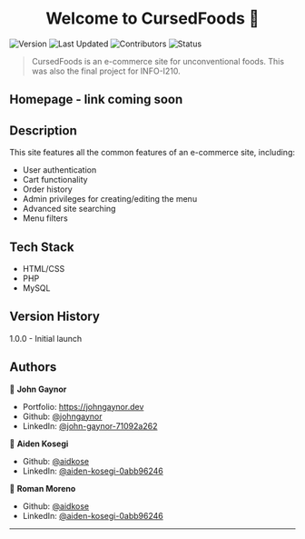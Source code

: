 <h1 align="center">Welcome to CursedFoods 👋</h1>
<p>
  <img alt="Version" src="https://img.shields.io/badge/version-1.0.0-blue.svg?cacheSeconds=2592000" />
   <img alt="Last Updated" src="https://img.shields.io/badge/last%20updated-April%202023-red" />
   <img alt="Contributors" src="https://img.shields.io/badge/contributors-3-bright%20green">
   <img alt="Status" src="https://img.shields.io/badge/status-production-bright%20green">
</p>

> CursedFoods is an e-commerce site for unconventional foods. This was also the final project for INFO-I210.

## Homepage - link coming soon

## Description

This site features all the common features of an e-commerce site, including:
- User authentication
- Cart functionality
- Order history
- Admin privileges for creating/editing the menu
- Advanced site searching
- Menu filters 

## Tech Stack

- HTML/CSS
- PHP
- MySQL

## Version History

1.0.0 - Initial launch

## Authors

👤 **John Gaynor**

- Portfolio: https://johngaynor.dev
- Github: [@johngaynor](https://github.com/johngaynor)
- LinkedIn: [@john-gaynor-71092a262](https://linkedin.com/in/john-gaynor-71092a262)

👤 **Aiden Kosegi**

- Github: [@aidkose](https://github.com/aidkose)
- LinkedIn: [@aiden-kosegi-0abb96246](https://www.linkedin.com/in/aiden-kosegi-0abb96246/)

👤 **Roman Moreno**

- Github: [@aidkose](https://github.com/aidkose)
- LinkedIn: [@aiden-kosegi-0abb96246](https://www.linkedin.com/in/aiden-kosegi-0abb96246/)

---